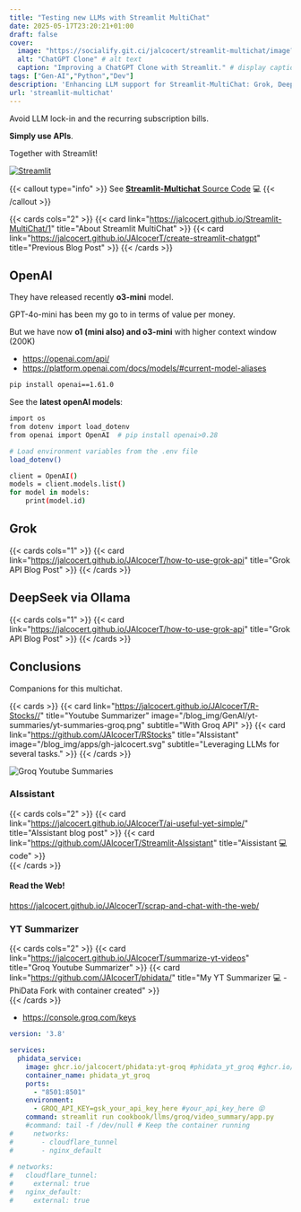 ```yaml
---
title: "Testing new LLMs with Streamlit MultiChat"
date: 2025-05-17T23:20:21+01:00
draft: false
cover:
  image: "https://socialify.git.ci/jalcocert/streamlit-multichat/image?description=1&font=Inter&language=1&name=1&stargazers=1&theme=Auto"
  alt: "ChatGPT Clone" # alt text
  caption: "Improving a ChatGPT Clone with Streamlit." # display caption under cover
tags: ["Gen-AI","Python","Dev"]
description: 'Enhancing LLM support for Streamlit-MultiChat: Grok, DeepSeep and more.'
url: 'streamlit-multichat'
---
```


Avoid LLM lock-in and the recurring subscription bills.

**Simply use APIs**.

Together with Streamlit!


[![Streamlit](https://img.shields.io/badge/Streamlit-1.32.2-FF4B4B.svg?style=flat&logo=Streamlit&logoColor=white#center)](https://pypi.org/project/streamlit/)



{{< callout type="info" >}}
See [**Streamlit-Multichat** Source Code](https://github.com/JAlcocerT/Streamlit-MultiChat) 💻
{{< /callout >}}

{{< cards cols="2" >}}
  {{< card link="https://jalcocert.github.io/Streamlit-MultiChat/1" title="About Streamlit MultiChat" >}}
  {{< card link="https://jalcocert.github.io/JAlcocerT/create-streamlit-chatgpt" title="Previous Blog Post" >}}
{{< /cards >}}

## OpenAI

They have released recently **o3-mini** model.

GPT-4o-mini has been my go to in terms of value per money.

But we have now **o1 (mini also) and o3-mini** with higher context window (200K)

* https://openai.com/api/
* https://platform.openai.com/docs/models/#current-model-aliases


```sh
pip install openai==1.61.0
```

See the **latest openAI models**:

```sh
import os
from dotenv import load_dotenv
from openai import OpenAI  # pip install openai>0.28

# Load environment variables from the .env file
load_dotenv()

client = OpenAI()
models = client.models.list()
for model in models:
    print(model.id)
```


## Grok

{{< cards cols="1" >}}
  {{< card link="https://jalcocert.github.io/JAlcocerT/how-to-use-grok-api" title="Grok API Blog Post" >}}
{{< /cards >}}

## DeepSeek via Ollama

{{< cards cols="1" >}}
  {{< card link="https://jalcocert.github.io/JAlcocerT/how-to-use-grok-api" title="Grok API Blog Post" >}}
{{< /cards >}}

## Conclusions

Companions for this multichat.

{{< cards >}}
  {{< card link="https://jalcocert.github.io/JAlcocerT/R-Stocks//" title="Youtube Summarizer" image="/blog_img/GenAI/yt-summaries/yt-summaries-groq.png" subtitle="With Groq API" >}}
  {{< card link="https://github.com/JAlcocerT/RStocks" title="AIssistant" image="/blog_img/apps/gh-jalcocert.svg" subtitle="Leveraging LLMs for several tasks." >}}
{{< /cards >}}

![Groq Youtube Summaries](/blog_img/GenAI/yt-summaries/yt-summaries-groq.png)


### AIssistant

{{< cards cols="2" >}}
  {{< card link="https://jalcocert.github.io/JAlcocerT/ai-useful-yet-simple/" title="AIssistant blog post" >}}
  {{< card link="https://github.com/JAlcocerT/Streamlit-AIssistant" title="Aissistant 💻 code" >}}  
{{< /cards >}}

#### Read the Web!

https://jalcocert.github.io/JAlcocerT/scrap-and-chat-with-the-web/


### YT Summarizer

{{< cards cols="2" >}}
  {{< card link="https://jalcocert.github.io/JAlcocerT/summarize-yt-videos" title="Groq Youtube Summarizer" >}}
  {{< card link="https://github.com/JAlcocerT/phidata/" title="My YT Summarizer 💻 - PhiData Fork with container created" >}}  
{{< /cards >}}

* https://console.groq.com/keys

```yml
version: '3.8'

services:
  phidata_service:
    image: ghcr.io/jalcocert/phidata:yt-groq #phidata_yt_groq #ghcr.io/jalcocert/phidata:yt-groq
    container_name: phidata_yt_groq
    ports:
      - "8501:8501"    
    environment:
      - GROQ_API_KEY=gsk_your_api_key_here #your_api_key_here 😝 
    command: streamlit run cookbook/llms/groq/video_summary/app.py 
    #command: tail -f /dev/null # Keep the container running
#     networks:
#       - cloudflare_tunnel
#       - nginx_default
            
# networks:
#   cloudflare_tunnel:
#     external: true
#   nginx_default:
#     external: true
```